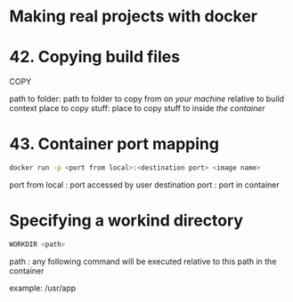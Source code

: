 # Making real projects with docker

# 42. Copying build files

COPY <path to folder> <place to copy stuff>

path to folder: path to folder to copy from on *your machine* relative to build context
place to copy stuff: place to copy stuff to inside *the container*

# 43. Container port mapping

```sh
docker run -p <port from local>:<destination port> <image name>
```

port from local : port accessed by user
destination port : port in container

# Specifying a workind directory

```sh
WORKDIR <path> 
```

path : any following command will be executed relative to this path in the container

example: /usr/app
